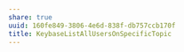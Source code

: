 ```yaml
---
share: true
uuid: 160fe849-3806-4e6d-838f-db757ccb170f
title: KeybaseListAllUsersOnSpecificTopic
---
```

